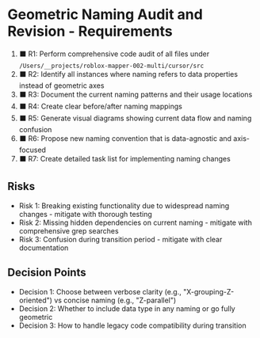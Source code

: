 # Geometric Naming Audit and Revision - Requirements

1. ⬛ R1: Perform comprehensive code audit of all files under `/Users/__projects/roblox-mapper-002-multi/cursor/src`
2. ⬛ R2: Identify all instances where naming refers to data properties instead of geometric axes
3. ⬛ R3: Document the current naming patterns and their usage locations
4. ⬛ R4: Create clear before/after naming mappings
5. ⬛ R5: Generate visual diagrams showing current data flow and naming confusion
6. ⬛ R6: Propose new naming convention that is data-agnostic and axis-focused
7. ⬛ R7: Create detailed task list for implementing naming changes

## Risks

- Risk 1: Breaking existing functionality due to widespread naming changes - mitigate with thorough testing
- Risk 2: Missing hidden dependencies on current naming - mitigate with comprehensive grep searches
- Risk 3: Confusion during transition period - mitigate with clear documentation

## Decision Points

- Decision 1: Choose between verbose clarity (e.g., "X-grouping-Z-oriented") vs concise naming (e.g., "Z-parallel")
- Decision 2: Whether to include data type in any naming or go fully geometric
- Decision 3: How to handle legacy code compatibility during transition
